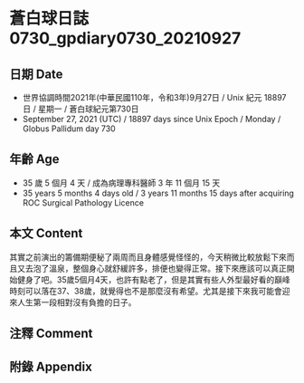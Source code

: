 [_metadata_:encoding]: - "utf-8"
[_metadata_:language]: - "zh-Hant-TW"
[_metadata_:fileformat]: - "markdown"
[_metadata_:MIME_type]: - "text/plain"
[_metadata_:markdown_version]: - "commonmark version 0.30"
[_metadata_:markdown_spec]: - "https://spec.commonmark.org/0.30/"

# 蒼白球日誌0730_gpdiary0730_20210927 #

## 日期 Date ##

* 世界協調時間2021年(中華民國110年，令和3年)9月27日 / Unix 紀元 18897 日 / 星期一 / 蒼白球紀元第730日
* September 27, 2021 (UTC) / 18897 days since Unix Epoch / Monday / Globus Pallidum day 730

## 年齡 Age ##

* 35 歲 5 個月 4 天 / 成為病理專科醫師 3 年 11 個月 15 天
* 35 years 5 months 4 days old / 3 years 11 months 15 days after acquiring ROC Surgical Pathology Licence

## 本文 Content ##

其實之前演出的籌備期便秘了兩周而且身體感覺怪怪的，今天稍微比較放鬆下來而且又去泡了溫泉，整個身心就舒緩許多，排便也變得正常。接下來應該可以真正開始健身了吧。35歲5個月4天，也許有點老了，但是其實有些人外型最好看的巔峰時刻可以落在37、38歲，就覺得也不是那麼沒有希望。尤其是接下來我可能會迎來人生第一段相對沒有負擔的日子。

## 注釋 Comment ##

## 附錄 Appendix ##

